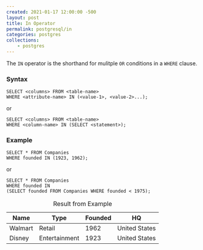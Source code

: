 ```yaml
---
created: 2021-01-17 12:00:00 -500
layout: post
title: In Operator
permalink: postgresql/in
categories: postgres
collections: 
    - postgres
---
```


The ```IN``` operator is the shorthand for mulitple ```OR``` conditions in a ```WHERE``` clause.

### Syntax 

```https
SELECT <columns> FROM <table-name>
WHERE <attribute-name> IN (<value-1>, <value-2>...);
```
or 

```https
SELECT <columns> FROM <table-name>
WHERE <column-name> IN (SELECT <statement>);
```
### Example

```https
SELECT * FROM Companies
WHERE founded IN (1923, 1962);
```
or 

```https
SELECT * FROM Companies
WHERE founded IN
(SELECT founded FROM Companies WHERE founded < 1975);
```
<table>
    <caption>Result from Example</caption>
    <thead>
        <tr>
            <th>Name</th>
            <th>Type</th>
            <th>Founded</th>
            <th>HQ</th>
        </tr>
    </thead>
    <tbody>
        <tr>
            <td>Walmart</td>
            <td>Retail</td>
            <td>1962</td>
            <td>United States</td>
        </tr>
        <tr>
            <td>Disney</td>
            <td>Entertainment</td>
            <td>1923</td>
            <td>United States</td>
        </tr>
    </tbody>
</table>